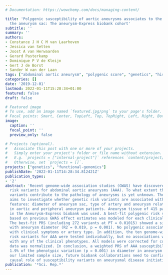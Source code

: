 ```yaml
---
# Documentation: https://wowchemy.com/docs/managing-content/

title: 'Polygenic susceptibility of aortic aneurysms associates to the diameter of
  the aneurysm sac: The aneurysm-Express biobank cohort'
subtitle: ''
summary: ''
authors:
- Constance J H C M van Laarhoven
- Jessica van Setten
- Joost A van Herwaarden
- Gerard Pasterkamp
- Dominique P V de Kleijn
- Gert J de Borst
- Sander W van der Laan
tags: ["abdominal aortic aneurysm", "polygenic score", "genetics", "histology"]
categories: []
date: '2019-12-01'
lastmod: 2022-01-11T15:28:34+01:00
featured: false
draft: false

# Featured image
# To use, add an image named `featured.jpg/png` to your page's folder.
# Focal points: Smart, Center, TopLeft, Top, TopRight, Left, Right, BottomLeft, Bottom, BottomRight.
image:
  caption: ''
  focal_point: ''
  preview_only: false

# Projects (optional).
#   Associate this post with one or more of your projects.
#   Simply enter your project's folder or file name without extension.
#   E.g. `projects = ["internal-project"]` references `content/project/deep-learning/index.md`.
#   Otherwise, set `projects = []`.
projects: ["genetics", "functional-genomics"]
publishDate: '2022-01-11T14:28:34.812421Z'
publication_types:
- '2'
abstract: 'Recent genome-wide association studies (GWAS) have discovered ten genetic
  risk variants for abdominal aortic aneurysms (AAA). To what extent these genetic
  variants contribute to the pathology of aneurysms is yet unknown. The present study
  aims to investigate whether genetic risk variants are associated with three clinical
  features: diameter of aneurysm sac, type of artery and aneurysm related-symptoms
  in aortic and peripheral aneurysm patients. Aneurysm tissue of 415 patients included
  in the Aneurysm-Express biobank was used. A best-fit polygenic risk score (PRS)
  based on previous GWAS effect estimates was modeled for each clinical phenotype.
  The best-fit PRS (including 272 variants at PT = 0.01015) showed a significant correlation
  with aneurysm diameter (R2 = 0.019, p = 0.001). No polygenic association was found
  with clinical symptoms or artery type. In addition, the ten genome-wide significant
  risk variants for AAA were tested individually, but no associations were observed
  with any of the clinical phenotypes. All models were corrected for confounders and
  data was normalized. In conclusion, a weighted PRS of AAA susceptibility explained
  1.9% of the phenotypic variation (p = 0.001) in diameter in aneurysm patients. Given
  our limited sample size, future biobank collaborations need to confirm a potential
  causal role of susceptibility variants on aneurysmal disease initiation and progression.'
publication: '*Sci. Rep.*'
---
```

